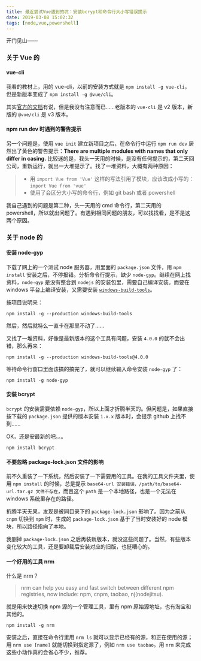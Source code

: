 ```yaml
---
title: 最近尝试Vue遇到的坑：安装bcrypt和命令行大小写错误提示
date: 2019-03-08 15:02:32
tags: [node,vue,powershell]
---
```

开门见山——

### 关于 Vue 的

#### vue-cli

我看的教材上，用的 vue-cli，以前的安装方式就是 `npm install -g vue-cli`，但是新版本变成了 `npm install -g @vue/cli`。

其实[官方的文档](https://cli.vuejs.org/guide/)有说，但是我没有注意而已……老版本的 `vue-cli` 是 v2 版本，新版的 `@vue/cli` 是 v3 版本。

#### npm run dev 时遇到的警告提示

另一个问题是，使用 `vue init` 建立新项目之后，在命令行中运行 `npm run dev` 居然出了黄色的警告提示：**There are multiple modules with names that only differ in casing.** 比较迷的是，我头一天用的时候，是没有任何提示的，第二天回公司，重新运行，就出一大堆提示了。找了一堆资料，大概有两种原因：

> - 用 `import Vue from 'Vue'` 这样的写法引用了模块，应该改成小写的：`import Vue from 'vue'`
> - 使用了会区分大小写的命令行，例如 git bash 或者 powershell

我自己遇到的问题是第二种，头一天用的 cmd 命令行，第二天用的 powershell，所以就出问题了。有遇到相同问题的朋友，可以找找看，是不是这两个原因。

### 关于 node 的

#### 安装 node-gyp

下载了网上的一个测试 node 服务器，用里面的 `package.json` 文件，用 `npm install` 安装之后，不停报错。分析命令行提示，缺少 `node-gyp`。继续在网上找资料，`node-gyp` 是没有整合到 `nodejs` 的安装包里，需要自己编译安装。而要在 windows 平台上编译安装，又需要安装 [`windows-build-tools`](https://github.com/felixrieseberg/windows-build-tools)。

按项目说明来：

```shell
npm install -g --production windows-build-tools
```

然后，然后就特么一直卡在那里不动了……

又找了一堆资料，好像是最新版本的这个工具有问题，安装 `4.0.0` 的就不会出错，那么再来：

```shell
npm install -g --production windows-build-tools@4.0.0
```

等待命令行窗口里面该搞的搞完了，就可以继续输入命令安装 `node-gyp` 了：

```shell
npm install -g node-gyp
```

#### 安装 bcrypt

`bcrypt` 的安装需要依赖 `node-gyp`，所以上面才折腾半天的。但问题是，如果直接按下载的 `package.json` 提供的版本安装 `1.x.x` 版本时，会提示 github 上找不到……

OK，还是安最新的吧。。。

```shell
npm install bcrypt
```

#### 不要忽略 package-lock.json 文件的影响

前不久重装了一下系统，然后安装了一下需要用的工具。在我的工具文件夹里，使用 `npm install` 的时候，总是提示 `base64-url 安装错误，/path/to/base64-url.tar.gz 文件不存在`，而且这个 `path` 是一个本地路径，也是一个无法在 windows 系统里存在的路径。

折腾半天无果，发现是被同目录下的 `package-lock.json` 影响了。因为之前从 `cnpm` 切换到 `npm` 时，生成的 `package-lock.json` 基于了当时安装好的 node 模块，所以路径指向了本地。

我删掉 `package-lock.json` 之后再装新版本，就没这些问题了。当然，有些版本变化较大的工具，还是要卸载后安装对应的旧版，也挺糟心的。

#### 一个好用的工具 nrm

什么是 nrm？

> nrm can help you easy and fast switch between different npm registries, now include: npm, cnpm, taobao, nj(nodejitsu).

就是用来快速切换 npm 源的一个管理工具，里有 npm 原始源地址，也有淘宝和其他的。

```shell
npm install -g nrm
```

安装之后，直接在命令行里用 `nrm ls` 就可以显示已经有的源，和正在使用的源；用 `nrm use [name]` 就能切换到指定源了，例如 `nrm use taobao`。用 `nrm` 来完成这些小动作真的会省心不少，推荐。